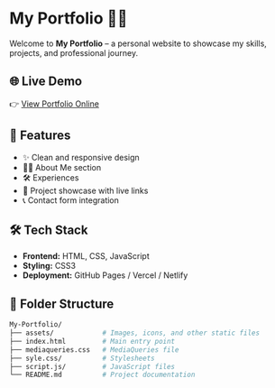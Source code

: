 # My Portfolio 🎨💼

Welcome to **My Portfolio** – a personal website to showcase my skills, projects, and professional journey.

## 🌐 Live Demo

👉 [View Portfolio Online](https://your-portfolio-link.com)

## 📸 Features

- ✨ Clean and responsive design
- 🧑‍💼 About Me section
- 🛠️ Experiences
- 📂 Project showcase with live links
- 📞 Contact form integration

## 🛠️ Tech Stack

- **Frontend:** HTML, CSS, JavaScript 
- **Styling:** CSS3 
- **Deployment:** GitHub Pages / Vercel / Netlify

## 📁 Folder Structure

```bash
My-Portfolio/
├── assets/            # Images, icons, and other static files
├── index.html         # Main entry point
├── mediaqueries.css   # MediaQueries file
├── syle.css/          # Stylesheets
├── script.js/         # JavaScript files
└── README.md          # Project documentation
